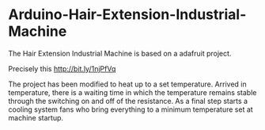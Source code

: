 Arduino-Hair-Extension-Industrial-Machine
=========================================

The Hair Extension Industrial Machine is based on a adafruit project.

Precisely this http://bit.ly/1njPfVq

The project has been modified to heat up to a set temperature. Arrived in temperature, there is a waiting time in which the temperature remains stable through the switching on and off of the resistance. As a final step starts a cooling system fans who bring everything to a minimum temperature set at machine startup.
